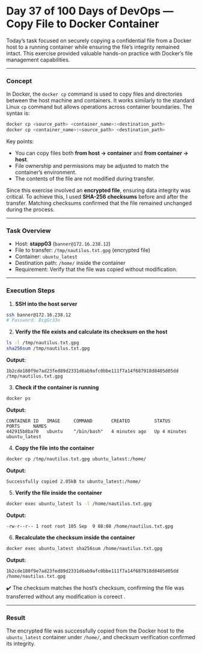 
# **Day 37 of 100 Days of DevOps — Copy File to Docker Container**

Today’s task focused on securely copying a confidential file from a Docker host to a running container while ensuring the file’s integrity remained intact. This exercise provided valuable hands-on practice with Docker’s file management capabilities.

---

### **Concept**

In Docker, the `docker cp` command is used to copy files and directories between the host machine and containers. It works similarly to the standard Linux `cp` command but allows operations across container boundaries. The syntax is:

```bash
docker cp <source_path> <container_name>:<destination_path>
docker cp <container_name>:<source_path> <destination_path>
```

Key points:

* You can copy files both **from host → container** and **from container → host**.
* File ownership and permissions may be adjusted to match the container’s environment.
* The contents of the file are not modified during transfer.

Since this exercise involved an **encrypted file**, ensuring data integrity was critical. To achieve this, I used **SHA-256 checksums** before and after the transfer. Matching checksums confirmed that the file remained unchanged during the process.

---

### **Task Overview**

* Host: **stapp03** (`banner@172.16.238.12`)
* File to transfer: `/tmp/nautilus.txt.gpg` (encrypted file)
* Container: `ubuntu_latest`
* Destination path: `/home/` inside the container
* Requirement: Verify that the file was copied without modification.

---

### **Execution Steps**

1. **SSH into the host server**

```bash
ssh banner@172.16.238.12
# Password: BigGr33n
```

2. **Verify the file exists and calculate its checksum on the host**

```bash
ls -l /tmp/nautilus.txt.gpg
sha256sum /tmp/nautilus.txt.gpg
```

**Output:**

```
1b2cde180f9e7ad23fed89d2331d6ab9afc0bbe111f7a14f687918d8405d05dd  /tmp/nautilus.txt.gpg
```

3. **Check if the container is running**

```bash
docker ps
```

**Output:**

```
CONTAINER ID   IMAGE     COMMAND       CREATED         STATUS         PORTS     NAMES
442915b8ba70   ubuntu    "/bin/bash"   4 minutes ago   Up 4 minutes             ubuntu_latest
```

4. **Copy the file into the container**

```bash
docker cp /tmp/nautilus.txt.gpg ubuntu_latest:/home/
```

**Output:**

```
Successfully copied 2.05kB to ubuntu_latest:/home/
```

5. **Verify the file inside the container**

```bash
docker exec ubuntu_latest ls -l /home/nautilus.txt.gpg
```

**Output:**

```
-rw-r--r-- 1 root root 105 Sep  9 08:08 /home/nautilus.txt.gpg
```

6. **Recalculate the checksum inside the container**

```bash
docker exec ubuntu_latest sha256sum /home/nautilus.txt.gpg
```

**Output:**

```
1b2cde180f9e7ad23fed89d2331d6ab9afc0bbe111f7a14f687918d8405d05dd  /home/nautilus.txt.gpg
```

✔️ The checksum matches the host’s checksum, confirming the file was transferred without any modification is coreect .

---

### **Result**

The encrypted file was successfully copied from the Docker host to the `ubuntu_latest` container under `/home/`, and checksum verification confirmed its integrity.



